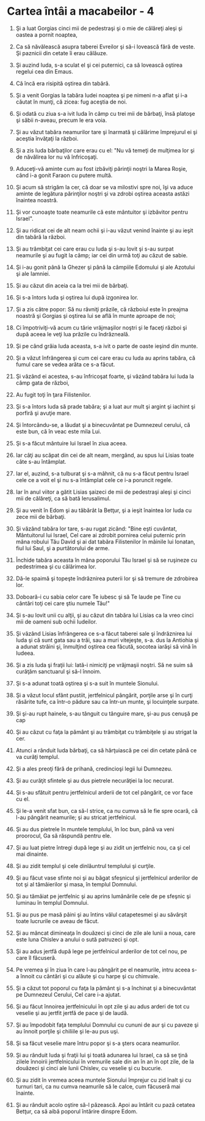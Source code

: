 # Cartea &#238;nt&#226;i a macabeilor - 4

1. Şi a luat Gorgias cinci mii de pedestraşi şi o mie de călăreţi aleşi şi oastea a pornit noaptea, 

2. Ca să năvălească asupra taberei Evreilor şi să-i lovească fără de veste. Şi paznicii din cetate îi erau călăuze. 

3. Şi auzind Iuda, s-a sculat el şi cei puternici, ca să lovească oştirea regelui cea din Emaus. 

4. Că încă era risipită oştirea din tabără. 

5. Şi a venit Gorgias la tabăra Iudei noaptea şi pe nimeni n-a aflat şi i-a căutat în munţi, că zicea: fug aceştia de noi. 

6. Şi odată cu ziua s-a ivit Iuda în câmp cu trei mii de bărbaţi, însă platoşe şi săbii n-aveau, precum le era voia. 

7. Şi au văzut tabăra neamurilor tare şi înarmată şi călărime împrejurul ei şi aceştia învăţaţi la război. 

8. Şi a zis Iuda bărbaţilor care erau cu el: "Nu vă temeţi de mulţimea lor şi de năvălirea lor nu vă înfricoşaţi. 

9. Aduceţi-vă aminte cum au fost izbăviţi părinţii noştri la Marea Roşie, când i-a gonit Faraon cu putere multă. 

10. Şi acum să strigăm la cer, că doar se va milostivi spre noi, îşi va aduce aminte de legătura părinţilor noştri şi va zdrobi oştirea aceasta astăzi înaintea noastră. 

11. Şi vor cunoaşte toate neamurile că este mântuitor şi izbăvitor pentru Israel". 

12. Şi au ridicat cei de alt neam ochii şi i-au văzut venind înainte şi au ieşit din tabără la război. 

13. Şi au trâmbiţat cei care erau cu Iuda şi s-au lovit şi s-au surpat neamurile şi au fugit la câmp; iar cei din urmă toţi au căzut de sabie. 

14. Şi i-au gonit până la Ghezer şi până la câmpiile Edomului şi ale Azotului şi ale Iamniei. 

15. Şi au căzut din aceia ca la trei mii de bărbaţi. 

16. Şi s-a întors Iuda şi oştirea lui după izgonirea lor. 

17. Şi a zis către popor: Să nu râvniţi prăzile, că războiul este în preajma noastră şi Gorgias şi oştirea lui se află în munte aproape de noi; 

18. Ci împotriviţi-vă acum cu tărie vrăjmaşilor noştri şi le faceţi război şi după aceea le veţi lua prăzile cu îndrăzneală. 

19. Şi pe când grăia Iuda aceasta, s-a ivit o parte de oaste ieşind din munte. 

20. Şi a văzut înfrângerea şi cum cei care erau cu Iuda au aprins tabăra, că fumul care se vedea arăta ce s-a făcut. 

21. Şi văzând ei acestea, s-au înfricoşat foarte, şi văzând tabăra lui Iuda la câmp gata de război, 

22. Au fugit toţi în ţara Filistenilor. 

23. Şi s-a întors Iuda să prade tabăra; şi a luat aur mult şi argint şi iachint şi porfiră şi avuţie mare. 

24. Şi întorcându-se, a lăudat şi a binecuvântat pe Dumnezeul cerului, că este bun, că în veac este mila Lui. 

25. Şi s-a făcut mântuire lui Israel în ziua aceea. 

26. Iar câţi au scăpat din cei de alt neam, mergând, au spus lui Lisias toate câte s-au întâmplat. 

27. Iar el, auzind, s-a tulburat şi s-a mâhnit, că nu s-a făcut pentru Israel cele ce a voit el şi nu s-a întâmplat cele ce i-a poruncit regele. 

28. Iar în anul viitor a gătit Lisias şaizeci de mii de pedestraşi aleşi şi cinci mii de călăreţi, ca să bată Ierusalimul. 

29. Şi au venit în Edom şi au tăbărât la Betţur, şi a ieşit înaintea lor Iuda cu zece mii de bărbaţi. 

30. Şi văzând tabăra lor tare, s-au rugat zicând: "Bine eşti cuvântat, Mântuitorul lui Israel, Cel care ai zdrobit pornirea celui puternic prin mâna robului Tău David şi ai dat tabăra Filistenilor în mâinile lui Ionatan, fiul lui Saul, şi a purtătorului de arme. 

31. Închide tabăra aceasta în mâna poporului Tău Israel şi să se ruşineze cu pedestrimea şi cu călărimea lor. 

32. Dă-le spaimă şi topeşte îndrăznirea puterii lor şi să tremure de zdrobirea lor. 

33. Doboară-i cu sabia celor care Te iubesc şi să Te laude pe Tine cu cântări toţi cei care ştiu numele Tău!" 

34. Şi s-au lovit unii cu alţii, şi au căzut din tabăra lui Lisias ca la vreo cinci mii de oameni sub ochii Iudeilor. 

35. Şi văzând Lisias înfrângerea ce s-a făcut taberei sale şi îndrăznirea lui Iuda şi că sunt gata sau a trăi, sau a muri vitejeşte, s-a. dus la Antiohia şi a adunat străini şi, înmulţind oştirea cea făcută, socotea iarăşi să vină în Iudeea. 

36. Şi a zis Iuda şi fraţii lui: Iată-i nimiciţi pe vrăjmaşii noştri. Să ne suim să curăţăm sanctuarul şi să-l înnoim. 

37. Şi s-a adunat toată oştirea şi s-a suit în muntele Sionului. 

38. Şi a văzut locul sfânt pustiit, jertfelnicul pângărit, porţile arse şi în curţi răsărite tufe, ca într-o pădure sau ca într-un munte, şi locuinţele surpate. 

39. Şi şi-au rupt hainele, s-au tânguit cu tânguire mare, şi-au pus cenuşă pe cap 

40. Şi au căzut cu faţa la pământ şi au trâmbiţat cu trâmbiţele şi au strigat la cer. 

41. Atunci a rânduit Iuda bărbaţi, ca să hărţuiască pe cei din cetate până ce va curăţi templul. 

42. Şi a ales preoţi fără de prihană, credincioşi legii lui Dumnezeu. 

43. Şi au curăţit sfintele şi au dus pietrele necurăţiei la loc necurat. 

44. Şi s-au sfătuit pentru jertfelnicul arderii de tot cel pângărit, ce vor face cu el. 

45. Şi le-a venit sfat bun, ca să-l strice, ca nu cumva să le fie spre ocară, că l-au pângărit neamurile; şi au stricat jertfelnicul. 

46. Şi au dus pietrele în muntele templului, în loc bun, până va veni proorocul, Ga să răspundă pentru ele. 

47. Şi au luat pietre întregi după lege şi au zidit un jertfelnic nou, ca şi cel mai dinainte. 

48. Şi au zidit templul şi cele dinlăuntrul templului şi curţile. 

49. Şi au făcut vase sfinte noi şi au băgat sfeşnicul şi jertfelnicul arderilor de tot şi al tămâierilor şi masa, în templul Domnului. 

50. Şi au tămâiat pe jertfelnic şi au aprins lumânările cele de pe sfeşnic şi luminau în templul Domnului. 

51. Şi au pus pe masă pâini şi au întins vălul catapetesmei şi au săvârşit toate lucrurile ce aveau de făcut. 

52. Şi au mâncat dimineaţa în douăzeci şi cinci de zile ale lunii a noua, care este luna Chislev a anului o sută patruzeci şi opt. 

53. Şi au adus jertfă după lege pe jertfelnicul arderilor de tot cel nou, pe care îl făcuseră. 

54. Pe vremea şi în ziua în care l-au pângărit pe el neamurile, intru aceea s-a înnoit cu cântări şi cu alăute şi cu harpe şi cu chimvale. 

55. Şi a căzut tot poporul cu faţa la pământ şi s-a închinat şi a binecuvântat pe Dumnezeul Cerului, Cel care i-a ajutat. 

56. Şi au făcut înnoirea jertfelnicului în opt zile şi au adus arderi de tot cu veselie şi au jertfit jertfă de pace şi de laudă. 

57. Şi au împodobit faţa templului Domnului cu cununi de aur şi cu paveze şi au înnoit porţile şi chiliile şi le-au pus uşi. 

58. Şi sa făcut veselie mare întru popor şi s-a şters ocara neamurilor. 

59. Şi au rânduit Iuda şi fraţii lui şi toată adunarea lui Israel, ca să se ţină zilele înnoirii jertfelnicului în vremurile sale din an în an în opt zile, de la douăzeci şi cinci ale lunii Chislev, cu veselie şi cu bucurie. 

60. Şi au zidit în vremea aceea muntele Sionului împrejur cu zid înalt şi cu turnuri tari, ca nu cumva neamurile să le calce, cum făcuseră mai înainte. 

61. Şi au rânduit acolo oştire să-l păzească. Apoi au întărit cu pază cetatea Betţur, ca să aibă poporul întărire dinspre Edom. 

